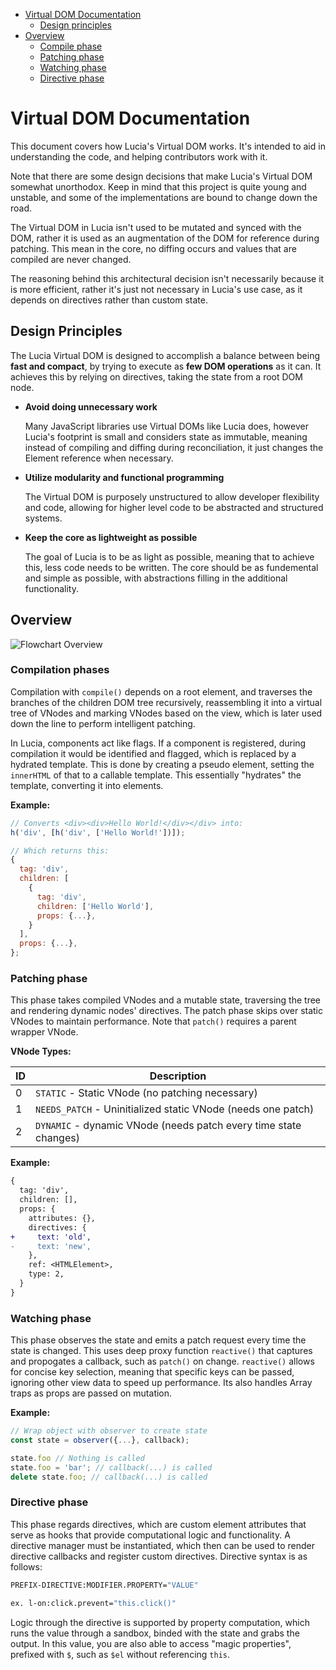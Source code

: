 - [Virtual DOM Documentation](#virtual-dom-documentation)
  - [Design principles](#design-principles)
- [Overview](#overview)
  - [Compile phase](#compilation-phase)
  - [Patching phase](#patching-phase)
  - [Watching phase](#watching-phase)
  - [Directive phase](#directive-phase)

# Virtual DOM Documentation

This document covers how Lucia's Virtual DOM works. It's intended to aid in understanding the code, and helping contributors work with it.

Note that there are some design decisions that make Lucia's Virtual DOM somewhat unorthodox. Keep in mind that this project is quite young and unstable, and some of the implementations are bound to change down the road.

The Virtual DOM in Lucia isn't used to be mutated and synced with the DOM, rather it is used as an augmentation of the DOM for reference during patching. This mean in the core, no diffing occurs and values that are compiled are never changed.

The reasoning behind this architectural decision isn't necessarily because it is more efficient, rather it's just not necessary in Lucia's use case, as it depends on directives rather than custom state.

## Design Principles

The Lucia Virtual DOM is designed to accomplish a balance between being **fast and compact**, by trying to execute as **few DOM operations** as it can. It achieves this by relying on directives, taking the state from a root DOM node.

- **Avoid doing unnecessary work**

  Many JavaScript libraries use Virtual DOMs like Lucia does, however Lucia's footprint is small and considers state as immutable, meaning instead of compiling and diffing during reconciliation, it just changes the Element reference when necessary.

- **Utilize modularity and functional programming**

  The Virtual DOM is purposely unstructured to allow developer flexibility and code, allowing for higher level code to be abstracted and structured systems.

- **Keep the core as lightweight as possible**

  The goal of Lucia is to be as light as possible, meaning that to achieve this, less code needs to be written. The core should be as fundemental and simple as possible, with abstractions filling in the additional functionality.

## Overview

![Flowchart Overview](https://chart.googleapis.com/chart?cht=gv&chl=graph{Virtual_DOM--Compile[type=s];Reconciliation--Directives[type=s];Compile--Reconciliation[type=s];Reconciliation--Patch[type=s];Reconciliation--Observer[type=s];})

### Compilation phases

Compilation with `compile()` depends on a root element, and traverses the branches of the children DOM tree recursively, reassembling it into a virtual tree of VNodes and marking VNodes based on the view, which is later used down the line to perform intelligent patching.

In Lucia, components act like flags. If a component is registered, during compilation it would be identified and flagged, which is replaced by a hydrated template. This is done by creating a pseudo element, setting the `innerHTML` of that to a callable template. This essentially "hydrates" the template, converting it into elements.

**Example:**

```js
// Converts <div><div>Hello World!</div></div> into:
h('div', [h('div', ['Hello World!'])]);

// Which returns this:
{
  tag: 'div',
  children: [
    {
      tag: 'div',
      children: ['Hello World'],
      props: {...},
    }
  ],
  props: {...},
};
```

### Patching phase

This phase takes compiled VNodes and a mutable state, traversing the tree and rendering dynamic nodes' directives. The patch phase skips over static VNodes to maintain performance. Note that `patch()` requires a parent wrapper VNode.

**VNode Types:**

| ID  | Description                                                      |
| --- | ---------------------------------------------------------------- |
| 0   | `STATIC` - Static VNode (no patching necessary)                  |
| 1   | `NEEDS_PATCH` - Uninitialized static VNode (needs one patch)     |
| 2   | `DYNAMIC` - dynamic VNode (needs patch every time state changes) |

**Example:**

```diff
{
  tag: 'div',
  children: [],
  props: {
    attributes: {},
    directives: {
+     text: 'old',
-     text: 'new',
    },
    ref: <HTMLElement>,
    type: 2,
  }
}
```

### Watching phase

This phase observes the state and emits a patch request every time the state is changed. This uses deep proxy function `reactive()` that captures and propogates a callback, such as `patch()` on change. `reactive()` allows for concise key selection, meaning that specific keys can be passed, ignoring other view data to speed up performance. Its also handles Array traps as props are passed on mutation.

**Example:**

```js
// Wrap object with observer to create state
const state = observer({...}, callback);

state.foo // Nothing is called
state.foo = 'bar'; // callback(...) is called
delete state.foo; // callback(...) is called
```

### Directive phase

This phase regards directives, which are custom element attributes that serve as hooks that provide computational logic and functionality. A directive manager must be instantiated, which then can be used to render directive callbacks and register custom directives. Directive syntax is as follows:

```bash
PREFIX-DIRECTIVE:MODIFIER.PROPERTY="VALUE"

ex. l-on:click.prevent="this.click()"
```

Logic through the directive is supported by property computation, which runs the value through a sandbox, binded with the state and grabs the output. In this value, you are also able to access "magic properties", prefixed with `$`, such as `$el` without referencing `this`.
